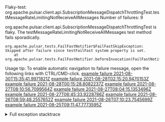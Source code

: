         
Flaky-test: org.apache.pulsar.client.api.SubscriptionMessageDispatchThrottlingTest.testMessageRateLimitingNotReceiveAllMessages
Number of failures: 9

org.apache.pulsar.client.api.SubscriptionMessageDispatchThrottlingTest is flaky. The testMessageRateLimitingNotReceiveAllMessages test method fails sporadically.

```
org.apache.pulsar.tests.FailFastNotifier$FailFastSkipException: Skipped after failure since testFailFast system property is set.
	at org.apache.pulsar.tests.FailFastNotifier.beforeInvocation(FailFastNotifier.java:88)

```

Usage tip: To enable automatic navigation to failure message, open the following links with CTRL/CMD-click.
[example failure 2021-08-30T15:35:41.9971821Z](https://github.com/apache/pulsar/runs/3463119398?check_suite_focus=true#step:9:3591)
[example failure 2021-08-28T02:15:20.9470153Z](https://github.com/apache/pulsar/runs/3448473880?check_suite_focus=true#step:9:2588)
[example failure 2021-08-28T00:15:28.8082237Z](https://github.com/apache/pulsar/runs/3447917315?check_suite_focus=true#step:9:1956)
[example failure 2021-08-27T08:10:56.7099564Z](https://github.com/apache/pulsar/runs/3440980370?check_suite_focus=true#step:9:2655)
[example failure 2021-08-27T08:04:15.1353496Z](https://github.com/apache/pulsar/runs/3440855241?check_suite_focus=true#step:9:2580)
[example failure 2021-08-27T06:45:33.9228786Z](https://github.com/apache/pulsar/runs/3440411158?check_suite_focus=true#step:9:2581)
[example failure 2021-08-26T08:59:48.2557652Z](https://github.com/apache/pulsar/runs/3430539961?check_suite_focus=true#step:9:3290)
[example failure 2021-08-26T07:10:23.7545699Z](https://github.com/apache/pulsar/runs/3429892136?check_suite_focus=true#step:9:2642)
[example failure 2021-08-25T09:11:47.7773595Z](https://github.com/apache/pulsar/runs/3420085427?check_suite_focus=true#step:10:2548)


<details>
<summary>Full exception stacktrace</summary>
<code><pre>
org.apache.pulsar.tests.FailFastNotifier$FailFastSkipException: Skipped after failure since testFailFast system property is set.
	at org.apache.pulsar.tests.FailFastNotifier.beforeInvocation(FailFastNotifier.java:88)

</pre></code>
</details>

